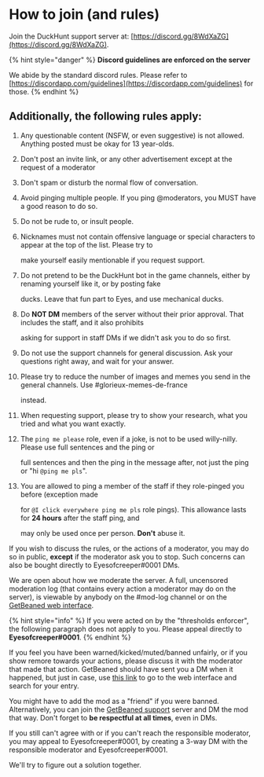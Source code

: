 # How to join \(and rules\)

Join the DuckHunt support server at: [https://discord.gg/8WdXaZG](https://discord.gg/8WdXaZG).

{% hint style="danger" %}
**Discord guidelines are enforced on the server**

We abide by the standard discord rules. Please refer to [https://discordapp.com/guidelines](https://discordapp.com/guidelines) for those.
{% endhint %}

## **Additionally, the following rules apply:**

1. Any questionable content \(NSFW, or even suggestive\) is not allowed. Anything posted must be okay for 13 year-olds.
2. Don't post an invite link, or any other advertisement except at the request of a moderator
3. Don't spam or disturb the normal flow of conversation.
4. Avoid pinging multiple people. If you ping @moderators, you MUST have a good reason to do so.
5. Do not be rude to, or insult people.
6. Nicknames must not contain offensive language or special characters to appear at the top of the list. Please try to

   make yourself easily mentionable if you request support.

7. Do not pretend to be the DuckHunt bot in the game channels, either by renaming yourself like it, or by posting fake

   ducks. Leave that fun part to Eyes, and use mechanical ducks.

8. Do **NOT DM** members of the server without their prior approval. That includes the staff, and it also prohibits

   asking for support in staff DMs if we didn't ask you to do so first.

9. Do not use the support channels for general discussion. Ask your questions right away, and wait for your answer.
10. Please try to reduce the number of images and memes you send in the general channels. Use \#glorieux-memes-de-france

    instead.

11. When requesting support, please try to show your research, what you tried and what you want exactly.
12. The `ping me please` role, even if a joke, is not to be used willy-nilly. Please use full sentences and the ping or

    full sentences and then the ping in the message after, not just the ping or "hi `@ping me pls`".

13. You are allowed to ping a member of the staff if they role-pinged you before \(exception made

    for `@I click everywhere ping me pls` role pings\). This allowance lasts for **24 hours** after the staff ping, and

    may only be used once per person. **Don't** abuse it.

If you wish to discuss the rules, or the actions of a moderator, you may do so in public, **except** if the moderator ask you to stop. Such concerns can also be bought directly to Eyesofcreeper\#0001 DMs.

We are open about how we moderate the server. A full, uncensored moderation log \(that contains every action a moderator may do on the server\), is viewable by anybody on the \#mod-log channel or on the [GetBeaned web interface](https://getbeaned.me/guilds/195260081036591104).

{% hint style="info" %}
If you were acted on by the "thresholds enforcer", the following paragraph does not apply to you. Please appeal directly to **Eyesofcreeper\#0001**.
{% endhint %}

If you feel you have been warned/kicked/muted/banned unfairly, or if you show remore towards your actions, please discuss it with the moderator that made that action. GetBeaned should have sent you a DM when it happened, but just in case, use [this link](https://getbeaned.me/guilds/195260081036591104) to go to the web interface and search for your entry.

You might have to add the mod as a "friend" if you were banned. Alternatively, you can join the [GetBeaned support](https://discord.gg/gT5pdgP) server and DM the mod that way. Don't forget to **be respectful at all times**, even in DMs.

If you still can't agree with or if you can't reach the responsible moderator, you may appeal to Eyesofcreeper\#0001, by creating a 3-way DM with the responsible moderator and Eyesofcreeper\#0001.

We'll try to figure out a solution together.

